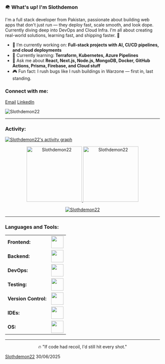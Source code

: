 <link rel="stylesheet" type='text/css' href="https://cdn.jsdelivr.net/gh/devicons/devicon@latest/devicon.min.css" />

### 🪖 What's up! I'm Slothdemon

I'm a full stack developer from Pakistan, passionate about building web apps that don't just run — they deploy fast, scale smooth, and look dope. Currently diving deep into DevOps and Cloud Infra. I'm all about creating real-world solutions, learning fast, and shipping faster. 🎯

- 🔭 I’m currently working on: **Full-stack projects with AI, CI/CD pipelines, and cloud deployments**
- 🌱 Currently learning: **Terraform, Kubernetes, Azure Pipelines**
- 💬 Ask me about **React, Next.js, Node.js, MongoDB, Docker, GitHub Actions, Prisma, Firebase, and Cloud stuff**
- 🎮 Fun fact: I rush bugs like I rush buildings in Warzone — first in, last standing.

<h3 align="left">Connect with me:</h3>
<p align="left">
  <a href="mailto:you@example.com" target="blank"><i class="devicon-google-plain"></i> Email</a>
  <a href="https://linkedin.com/in/slothdemon" target="blank"><i class="devicon-linkedin-plain colored"></i> LinkedIn</a>
</p>

<p align="left">
  <img src="https://komarev.com/ghpvc/?username=Slothdemon22&label=Profile%20views&color=0e75b6&style=flat" alt="Slothdemon22" />
</p>

------
<h3 align="left">Activity:</h3>

[![Slothdemon22's activity graph](https://github-readme-activity-graph.vercel.app/graph?username=Slothdemon22&bg_color=0d1117&color=58a6ff&line=58a6ff&point=ffffff&area=true&hide_border=true)](https://github.com/ashutosh00710/github-readme-activity-graph)

<div align="center">
  <a href="https://github.com/Slothdemon22">
    <img height="180em" src="https://github-readme-stats.vercel.app/api/top-langs?username=Slothdemon22&show_icons=true&locale=en&layout=compact&theme=tokyonight" alt="Slothdemon22"/>
    <img height="180em" src="https://github-readme-stats.vercel.app/api?username=Slothdemon22&show_icons=true&locale=en&layout=compact&theme=tokyonight" alt="Slothdemon22"/>
  </a>
</div>

<p align="center">
  <a href="https://github.com/Slothdemon22">
    <img src="https://github-readme-streak-stats.herokuapp.com/?user=Slothdemon22&&theme=tokyonight" alt="Slothdemon22" />
  </a>
</p>

------
<h3 align="left">Languages and Tools:</h3>
<table>
    <tr>
        <td><strong>Frontend:</strong></td>
        <td><img height="40" src="https://skillicons.dev/icons?i=react,nextjs,tailwind,js,ts,html,css"/></td>
    </tr>
    <tr>
        <td><strong>Backend:</strong></td>
        <td><img height="40" src="https://skillicons.dev/icons?i=nodejs,express,mongodb,prisma,postgres"/></td>
    </tr>
    <tr>
        <td><strong>DevOps:</strong></td>
        <td><img height="40" src="https://skillicons.dev/icons?i=docker,kubernetes,terraform,githubactions,vercel"/></td>
    </tr>
    <tr>
        <td><strong>Testing:</strong></td>
        <td><img height="40" src="https://skillicons.dev/icons?i=jest,postman"/></td>
    </tr>
    <tr>
        <td><strong>Version Control:</strong></td>
        <td><img height="40" src="https://skillicons.dev/icons?i=git,github"/></td>
    </tr>
    <tr>
        <td><strong>IDEs:</strong></td>
        <td><img height="40" src="https://skillicons.dev/icons?i=vscode,webstorm"/></td>
    </tr>
    <tr>
        <td><strong>OS:</strong></td>
        <td><img height="40" src="https://skillicons.dev/icons?i=linux,ubuntu"/></td>
    </tr>
</table>

------
<p align="center">
  🔥 "If code had recoil, I'd still hit every shot."
</p>

[Slothdemon22](https://github.com/Slothdemon22)
30/06/2025
